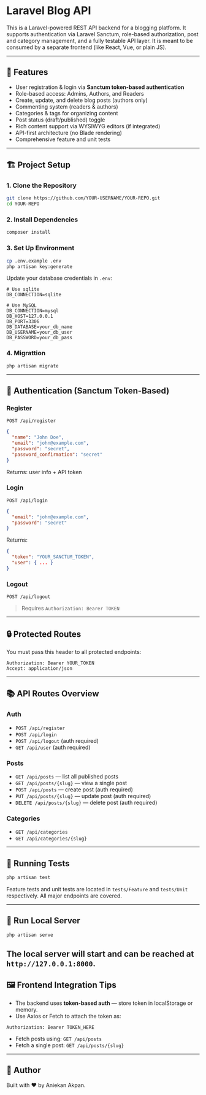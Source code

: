 # Laravel Blog API

This is a Laravel-powered REST API backend for a blogging platform. It supports authentication via Laravel Sanctum, role-based authorization, post and category management, and a fully testable API layer. It is meant to be consumed by a separate frontend (like React, Vue, or plain JS).

---

## 🧰 Features

- User registration & login via **Sanctum token-based authentication**
- Role-based access: Admins, Authors, and Readers
- Create, update, and delete blog posts (authors only)
- Commenting system (readers & authors)
- Categories & tags for organizing content
- Post status (draft/published) toggle
- Rich content support via WYSIWYG editors (if integrated)
- API-first architecture (no Blade rendering)
- Comprehensive feature and unit tests

---

## 🏗 Project Setup

### 1. Clone the Repository
```bash
git clone https://github.com/YOUR-USERNAME/YOUR-REPO.git
cd YOUR-REPO
```

### 2. Install Dependencies
```bash
composer install
```

### 3. Set Up Environment
```bash
cp .env.example .env
php artisan key:generate
```

Update your database credentials in `.env`:
```dotenv
# Use sqlite
DB_CONNECTION=sqlite

# Use MySQL
DB_CONNECTION=mysql
DB_HOST=127.0.0.1
DB_PORT=3306
DB_DATABASE=your_db_name
DB_USERNAME=your_db_user
DB_PASSWORD=your_db_pass
```

### 4. Migrattion
```bash
php artisan migrate
```
---

## 🔐 Authentication (Sanctum Token-Based)

### Register
`POST /api/register`
```json
{
  "name": "John Doe",
  "email": "john@example.com",
  "password": "secret",
  "password_confirmation": "secret"
}
```
Returns: user info + API token

### Login
`POST /api/login`
```json
{
  "email": "john@example.com",
  "password": "secret"
}
```
Returns:
```json
{
  "token": "YOUR_SANCTUM_TOKEN",
  "user": { ... }
}
```

### Logout
`POST /api/logout`
> Requires `Authorization: Bearer TOKEN`

---

## 🔒 Protected Routes
You must pass this header to all protected endpoints:
```
Authorization: Bearer YOUR_TOKEN
Accept: application/json
```

---

## 📚 API Routes Overview

### Auth
- `POST /api/register`
- `POST /api/login`
- `POST /api/logout` (auth required)
- `GET /api/user` (auth required)

### Posts
- `GET /api/posts` — list all published posts
- `GET /api/posts/{slug}` — view a single post
- `POST /api/posts` — create post (auth required)
- `PUT /api/posts/{slug}` — update post (auth required)
- `DELETE /api/posts/{slug}` — delete post (auth required)

### Categories
- `GET /api/categories`
- `GET /api/categories/{slug}`

---

## 🧪 Running Tests
```bash
php artisan test
```
Feature tests and unit tests are located in `tests/Feature` and `tests/Unit` respectively. All major endpoints are covered.

---

## 🧪 Run Local Server
```bash
php artisan serve
```
The local server will start and can be reached at `http://127.0.0.1:8000`.
---

## 🖼 Frontend Integration Tips
- The backend uses **token-based auth** — store token in localStorage or memory.
- Use Axios or Fetch to attach the token as:
```http
Authorization: Bearer TOKEN_HERE
```
- Fetch posts using: `GET /api/posts`
- Fetch a single post: `GET /api/posts/{slug}`

---

## 🙋 Author
Built with ❤️ by Aniekan Akpan.


